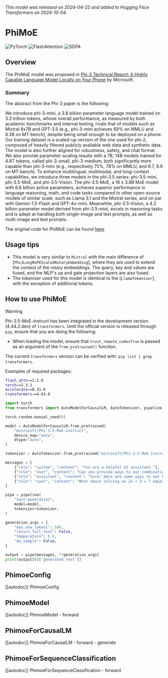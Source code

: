 <!--Copyright 2024 The HuggingFace Team. All rights reserved.

Licensed under the Apache License, Version 2.0 (the "License"); you may not use this file except in compliance with
the License. You may obtain a copy of the License at

http://www.apache.org/licenses/LICENSE-2.0

Unless required by applicable law or agreed to in writing, software distributed under the License is distributed on
an "AS IS" BASIS, WITHOUT WARRANTIES OR CONDITIONS OF ANY KIND, either express or implied. See the License for the
specific language governing permissions and limitations under the License.

⚠️ Note that this file is in Markdown but contains specific syntax for our doc-builder (similar to MDX) that may not be
rendered properly in your Markdown viewer.

-->
*This model was released on 2024-04-22 and added to Hugging Face Transformers on 2024-10-04.*

# PhiMoE

<div class="flex flex-wrap space-x-1">
<img alt="PyTorch" src="https://img.shields.io/badge/PyTorch-DE3412?style=flat&logo=pytorch&logoColor=white">
<img alt="FlashAttention" src="https://img.shields.io/badge/%E2%9A%A1%EF%B8%8E%20FlashAttention-eae0c8?style=flat">
<img alt="SDPA" src="https://img.shields.io/badge/SDPA-DE3412?style=flat&logo=pytorch&logoColor=white">
</div>

## Overview

The PhiMoE model was proposed in [Phi-3 Technical Report: A Highly Capable Language Model Locally on Your Phone](https://huggingface.co/papers/2404.14219) by Microsoft.

### Summary

The abstract from the Phi-3 paper is the following:

We introduce phi-3-mini, a 3.8 billion parameter language model trained on 3.3 trillion tokens, whose overall performance, as measured by both academic benchmarks and internal testing, rivals that of models such as Mixtral 8x7B and GPT-3.5 (e.g., phi-3-mini achieves 69% on MMLU and 8.38 on MT-bench), despite being small enough to be deployed on a phone. Our training dataset is a scaled-up version of the one used for phi-2, composed of heavily filtered publicly available web data and synthetic data. The model is also further aligned for robustness, safety, and chat format. We also provide parameter-scaling results with a 7B, 14B models trained for 4.8T tokens, called phi-3-small, phi-3-medium, both significantly more capable than phi-3-mini (e.g., respectively 75%, 78% on MMLU, and 8.7, 8.9 on MT-bench). To enhance multilingual, multimodal, and long-context capabilities, we introduce three models in the phi-3.5 series: phi-3.5-mini, phi-3.5-MoE, and phi-3.5-Vision. The phi-3.5-MoE, a 16 x 3.8B MoE model with 6.6 billion active parameters, achieves superior performance in language reasoning, math, and code tasks compared to other open-source models of similar scale, such as Llama 3.1 and the Mixtral series, and on par with Gemini-1.5-Flash and GPT-4o-mini. Meanwhile, phi-3.5-Vision, a 4.2 billion parameter model derived from phi-3.5-mini, excels in reasoning tasks and is adept at handling both single-image and text prompts, as well as multi-image and text prompts.

The original code for PhiMoE can be found [here](https://huggingface.co/microsoft/Phi-3.5-MoE-instruct).

## Usage tips

- This model is very similar to `Mixtral` with the main difference of [`Phi3LongRoPEScaledRotaryEmbedding`], where they are used to extend the context of the rotary embeddings. The query, key and values are fused, and the MLP's up and gate projection layers are also fused.
- The tokenizer used for this model is identical to the [`LlamaTokenizer`], with the exception of additional tokens.

## How to use PhiMoE

> [!WARNING]
> Phi-3.5-MoE-instruct has been integrated in the development version (4.44.2.dev) of `transformers`. Until the official version is released through `pip`, ensure that you are doing the following:
>
> * When loading the model, ensure that `trust_remote_code=True` is passed as an argument of the `from_pretrained()` function.
>
> The current `transformers` version can be verified with: `pip list | grep transformers`.
>
> Examples of required packages:
>
> ```bash
> flash_attn==2.5.8
> torch==2.3.1
> accelerate==0.31.0
> transformers==4.43.0
> ```

```python
import torch
from transformers import AutoModelForCausalLM, AutoTokenizer, pipeline 

torch.random.manual_seed(0) 

model = AutoModelForCausalLM.from_pretrained( 
    "microsoft/Phi-3.5-MoE-instruct",  
    device_map="auto",  
    dtype="auto",
) 

tokenizer = AutoTokenizer.from_pretrained("microsoft/Phi-3.5-MoE-instruct") 

messages = [ 
    {"role": "system", "content": "You are a helpful AI assistant."}, 
    {"role": "user", "content": "Can you provide ways to eat combinations of bananas and dragonfruits?"}, 
    {"role": "assistant", "content": "Sure! Here are some ways to eat bananas and dragonfruits together: 1. Banana and dragonfruit smoothie: Blend bananas and dragonfruits together with some milk and honey. 2. Banana and dragonfruit salad: Mix sliced bananas and dragonfruits together with some lemon juice and honey."}, 
    {"role": "user", "content": "What about solving an 2x + 3 = 7 equation?"}, 
] 

pipe = pipeline( 
    "text-generation", 
    model=model, 
    tokenizer=tokenizer, 
) 

generation_args = { 
    "max_new_tokens": 500, 
    "return_full_text": False, 
    "temperature": 0.0, 
    "do_sample": False, 
} 

output = pipe(messages, **generation_args) 
print(output[0]['generated_text'])
```

## PhimoeConfig

[[autodoc]] PhimoeConfig

## PhimoeModel

[[autodoc]] PhimoeModel
    - forward

## PhimoeForCausalLM

[[autodoc]] PhimoeForCausalLM
    - forward
    - generate

## PhimoeForSequenceClassification

[[autodoc]] PhimoeForSequenceClassification
    - forward
